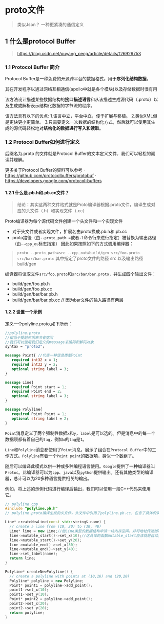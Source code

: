 # proto文件

>类似Json？ 一种更紧凑的通信定义

## 1 什么是protocol Buffer
>https://blog.csdn.net/ouyang_peng/article/details/126929753

### 1.1 Protocol Buffer 简介
Protocol Buffer是一种免费的开源跨平台的数据格式，用于**序列化结构数据**。

其在开发程序以通过网络互相通信(apollo中就是各个模块)以及存储数据时很有用

该方法设计描述某些数据结构的**接口描述语言**和从该描述生成源代码（.proto）以及生成或解析表示结构化数据的字节流的程序。

该方法具有以下的优点:
	1.语言中立，平台中立，便于扩展与移植。
	2.类似XML但是更快更小更简单。
	3.只需要定义一次数据的结构化方式，然后就可以使用其生成的源代码轻松地对**结构化的数据进行写入和读取**。
### 1.2 Protocol Buffer如何进行定义
后缀名为.proto 的文件就是Protocol Buffer的文本定义文件，我们可以轻松的阅读并理解。

更多关于Protocol Buffer的资料可以参考
· <https://github.com/protocolbuffers/protobuf>
· <https://developers.google.com/protocol-buffers>
#### 1.2.1 什么是.pb.h和.pb.cc文件？
>结论：其实这两种文件格式就是Proto编译器根据.proto文件，编译生成对应的头文件（.h）和实现文件（.cc）

Proto编译器为每个源代码文件创建一个头文件和一个实现文件

- 对于头文件或者实现文件，扩展名由proto换成.pb.h和.pb.cc
- proto路径（由`--proto_path =`或者`-l`命令行来进行指定）被替换为输出路径（由`--cpp_ou`标志指定）
因此如果按照如下的方式调用编译器：

>`proto --proto_path=src --cpp_out=build/gen src/foo.proto src/bar/bar.proto`
> 其中指定了proto文件的路径 src         以及输出路径build/gen

编译器将读取文件`src/foo.proto`和`src/bar/bar.proto`，并生成四个输出文件：

+ build/gen/foo.pb.h
+ build/gen/foo.pb.cc
+ build/gen/bar/bar.pb.h
+ build/gen/bar/bar.pb.cc    // 因为bar文件的输入路径有两层

#### 1.2.2 设置一个示例
 定义一个polyline.proto,如下所示：
 ```protobuf
 //polyline.proto
 //相当于提前声明来节省空间
 //我们可以使用我们定义的message来编码和解码对象
 syntax = "proto2";
 
 message Point{	//代表一种信息类型Point
 	required int32 x = 1;
 	required int32 y = 2;
 	optional string label = 3;
 }
 
 message Line{
 	required Point start = 1;
 	required Point end = 2;
 	optional string label = 3;
 }
 
 message Polyline{
 	required Point Point = 1;
 	optional string label = 2;
 }
 
 ```

`Point`消息定义了两个强制性数据`x`和`y`，`label`是可以选的。但是消息中的每一个数据项都有着自己的`tag`，例如`x`的`tag`是`1`。

`Line`和`Polyline`消息都使用了`Point`消息，展示了组合在`Protocol Buffer`中的工作方式。`Polyline`有着一个`Point point`的数据项，类似一个数组了。

随后可以编译此模式以供一种或多种编程语言使用。`Google`提供了一种编译器叫`Protoc`。此编译器可以为`cpp`、`java`以及`python`提供输出。还有其他类型的编译器，总计可以为20多种语言提供相关的输出。

例如，将上述的示例代码进行编译后输出，我们可以使用一段C++代码来使用它。

```c++
// polyline.cpp
#include "polyline.pb.h"  
// polyline.proto编译生成的头文件，头文件中引用了polyline.pb.cc，包含了具体的实现

Line* createNewLine(const std::string& name) {
  // create a line from (10, 20) to (30, 40)
  Line* line = new Line;//给Line类型的数据结构申请一块内存空间，并将地址传递给line类型的指针
  line->mutable_start()->set_x(10);//这具体的函数mutable_start应该就是自动生成的函数吧，我猜的
  line->mutable_start()->set_y(20);
  line->mutable_end()->set_x(30);
  line->mutable_end()->set_y(40);
  line->set_label(name);
  return line;
}

Polyline* createNewPolyline() {
  // create a polyline with points at (10,10) and (20,20)
  Polyline* polyline = new Polyline;
  Point* point1 = polyline->add_point();
  point1->set_x(10);
  point1->set_y(10);
  Point* point2 = polyline->add_point();
  point2->set_x(20);
  point2->set_y(20);
  return polyline;
}
```

